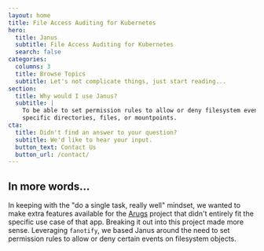 ```yaml
---
layout: home
title: File Access Auditing for Kubernetes
hero:
  title: Janus
  subtitle: File Access Auditing for Kubernetes
  search: false
categories:
  columns: 3
  title: Browse Topics
  subtitle: Let's not complicate things, just start reading...
section:
  title: Why would I use Janus?
  subtitle: |
    To be able to set permission rules to allow or deny filesystem events on
    specific directories, files, or mountpoints.
cta:
  title: Didn't find an answer to your question?
  subtitle: We'd like to hear your input.
  button_text: Contact Us
  button_url: /contact/
---
```


## In more words...

In keeping with the "do a single task, really well" mindset, we wanted to make
extra features available for the [Arugs](https://clustergarage.io/argus)
project that didn't entirely fit the specific use case of that app. Breaking it
out into this project made more sense. Leveraging `fanotify`, we based Janus
around the need to set permission rules to allow or deny certain events on
filesystem objects.
